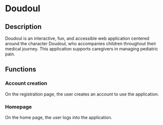 # Doudoul

## Description

Doudoul is an interactive, fun, and accessible web application centered around the character Doudoul, who accompanies children throughout their medical journey. This application supports caregivers in managing pediatric pain.

## Functions

### Account creation

On the registration page, the user creates an account to use the application.

### Homepage

On the home page, the user logs into the application.

